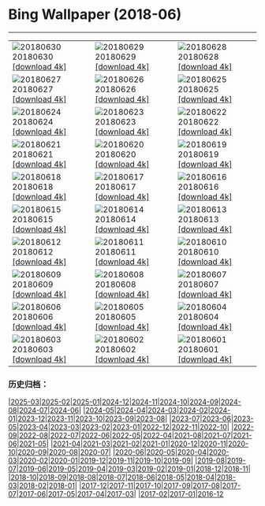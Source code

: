 # Bing Wallpaper (2018-06)
**************

<table><tr><td><img class="wallpaper" src="https://www.bing.com/az/hprichbg/rb/MeteorCrater_EN-US9993563603_1920x1080.jpg" alt="20180630"> 20180630 <a class="wallpaper_link" href="https://www.bing.com/az/hprichbg/rb/MeteorCrater_EN-US9993563603_UHD.jpg">[download 4k]</a></td><td><img class="wallpaper" src="https://www.bing.com/az/hprichbg/rb/AuroraPhotographer_EN-US10752129713_1920x1080.jpg" alt="20180629"> 20180629 <a class="wallpaper_link" href="https://www.bing.com/az/hprichbg/rb/AuroraPhotographer_EN-US10752129713_UHD.jpg">[download 4k]</a></td><td><img class="wallpaper" src="https://www.bing.com/az/hprichbg/rb/CompositeBeach_EN-US10477241178_1920x1080.jpg" alt="20180628"> 20180628 <a class="wallpaper_link" href="https://www.bing.com/az/hprichbg/rb/CompositeBeach_EN-US10477241178_UHD.jpg">[download 4k]</a></td></tr><tr><td><img class="wallpaper" src="https://www.bing.com/az/hprichbg/rb/ConcreteDinosaurs_EN-US9038296644_1920x1080.jpg" alt="20180627"> 20180627 <a class="wallpaper_link" href="https://www.bing.com/az/hprichbg/rb/ConcreteDinosaurs_EN-US9038296644_UHD.jpg">[download 4k]</a></td><td><img class="wallpaper" src="https://www.bing.com/az/hprichbg/rb/MorondavaBaobab_EN-US11363642614_1920x1080.jpg" alt="20180626"> 20180626 <a class="wallpaper_link" href="https://www.bing.com/az/hprichbg/rb/MorondavaBaobab_EN-US11363642614_UHD.jpg">[download 4k]</a></td><td><img class="wallpaper" src="https://www.bing.com/az/hprichbg/rb/MODIS_EN-US13699515239_1920x1080.jpg" alt="20180625"> 20180625 <a class="wallpaper_link" href="https://www.bing.com/az/hprichbg/rb/MODIS_EN-US13699515239_UHD.jpg">[download 4k]</a></td></tr><tr><td><img class="wallpaper" src="https://www.bing.com/az/hprichbg/rb/MinneapolisPride_EN-US8577554439_1920x1080.jpg" alt="20180624"> 20180624 <a class="wallpaper_link" href="https://www.bing.com/az/hprichbg/rb/MinneapolisPride_EN-US8577554439_UHD.jpg">[download 4k]</a></td><td><img class="wallpaper" src="https://www.bing.com/az/hprichbg/rb/Europa_EN-US12048620642_1920x1080.jpg" alt="20180623"> 20180623 <a class="wallpaper_link" href="https://www.bing.com/az/hprichbg/rb/Europa_EN-US12048620642_UHD.jpg">[download 4k]</a></td><td><img class="wallpaper" src="https://www.bing.com/az/hprichbg/rb/DogWork_EN-US10032511594_1920x1080.jpg" alt="20180622"> 20180622 <a class="wallpaper_link" href="https://www.bing.com/az/hprichbg/rb/DogWork_EN-US10032511594_UHD.jpg">[download 4k]</a></td></tr><tr><td><img class="wallpaper" src="https://www.bing.com/az/hprichbg/rb/RedRocksYoga_EN-US9887175850_1920x1080.jpg" alt="20180621"> 20180621 <a class="wallpaper_link" href="https://www.bing.com/az/hprichbg/rb/RedRocksYoga_EN-US9887175850_UHD.jpg">[download 4k]</a></td><td><img class="wallpaper" src="https://www.bing.com/az/hprichbg/rb/WorldRefugeeDay_EN-US5421237644_1920x1080.jpg" alt="20180620"> 20180620 <a class="wallpaper_link" href="https://www.bing.com/az/hprichbg/rb/WorldRefugeeDay_EN-US5421237644_UHD.jpg">[download 4k]</a></td><td><img class="wallpaper" src="https://www.bing.com/az/hprichbg/rb/AlvinAileyRevelations_EN-US9442717509_1920x1080.jpg" alt="20180619"> 20180619 <a class="wallpaper_link" href="https://www.bing.com/az/hprichbg/rb/AlvinAileyRevelations_EN-US9442717509_UHD.jpg">[download 4k]</a></td></tr><tr><td><img class="wallpaper" src="https://www.bing.com/az/hprichbg/rb/SanMiguelFishing_EN-US10852654681_1920x1080.jpg" alt="20180618"> 20180618 <a class="wallpaper_link" href="https://www.bing.com/az/hprichbg/rb/SanMiguelFishing_EN-US10852654681_UHD.jpg">[download 4k]</a></td><td><img class="wallpaper" src="https://www.bing.com/az/hprichbg/rb/OstrichDad_EN-US10027687919_1920x1080.jpg" alt="20180617"> 20180617 <a class="wallpaper_link" href="https://www.bing.com/az/hprichbg/rb/OstrichDad_EN-US10027687919_UHD.jpg">[download 4k]</a></td><td><img class="wallpaper" src="https://www.bing.com/az/hprichbg/rb/SpainSurfer_EN-US11271138486_1920x1080.jpg" alt="20180616"> 20180616 <a class="wallpaper_link" href="https://www.bing.com/az/hprichbg/rb/SpainSurfer_EN-US11271138486_UHD.jpg">[download 4k]</a></td></tr><tr><td><img class="wallpaper" src="https://www.bing.com/az/hprichbg/rb/TinyLadybird_EN-US12806525259_1920x1080.jpg" alt="20180615"> 20180615 <a class="wallpaper_link" href="https://www.bing.com/az/hprichbg/rb/TinyLadybird_EN-US12806525259_UHD.jpg">[download 4k]</a></td><td><img class="wallpaper" src="https://www.bing.com/az/hprichbg/rb/FlagPlaza_EN-US10389404032_1920x1080.jpg" alt="20180614"> 20180614 <a class="wallpaper_link" href="https://www.bing.com/az/hprichbg/rb/FlagPlaza_EN-US10389404032_UHD.jpg">[download 4k]</a></td><td><img class="wallpaper" src="https://www.bing.com/az/hprichbg/rb/DandelionXray_EN-US8764727533_1920x1080.jpg" alt="20180613"> 20180613 <a class="wallpaper_link" href="https://www.bing.com/az/hprichbg/rb/DandelionXray_EN-US8764727533_UHD.jpg">[download 4k]</a></td></tr><tr><td><img class="wallpaper" src="https://www.bing.com/az/hprichbg/rb/Kiasma_EN-US13083124808_1920x1080.jpg" alt="20180612"> 20180612 <a class="wallpaper_link" href="https://www.bing.com/az/hprichbg/rb/Kiasma_EN-US13083124808_UHD.jpg">[download 4k]</a></td><td><img class="wallpaper" src="https://www.bing.com/az/hprichbg/rb/GBRBday_EN-US12873687095_1920x1080.jpg" alt="20180611"> 20180611 <a class="wallpaper_link" href="https://www.bing.com/az/hprichbg/rb/GBRBday_EN-US12873687095_UHD.jpg">[download 4k]</a></td><td><img class="wallpaper" src="https://www.bing.com/az/hprichbg/rb/PenaNationalPalace_EN-US11543993811_1920x1080.jpg" alt="20180610"> 20180610 <a class="wallpaper_link" href="https://www.bing.com/az/hprichbg/rb/PenaNationalPalace_EN-US11543993811_UHD.jpg">[download 4k]</a></td></tr><tr><td><img class="wallpaper" src="https://www.bing.com/az/hprichbg/rb/YarnBombing_EN-US9558012661_1920x1080.jpg" alt="20180609"> 20180609 <a class="wallpaper_link" href="https://www.bing.com/az/hprichbg/rb/YarnBombing_EN-US9558012661_UHD.jpg">[download 4k]</a></td><td><img class="wallpaper" src="https://www.bing.com/az/hprichbg/rb/WorldOceanDay_EN-US8399727104_1920x1080.jpg" alt="20180608"> 20180608 <a class="wallpaper_link" href="https://www.bing.com/az/hprichbg/rb/WorldOceanDay_EN-US8399727104_UHD.jpg">[download 4k]</a></td><td><img class="wallpaper" src="https://www.bing.com/az/hprichbg/rb/WhalePod_EN-US8062526731_1920x1080.jpg" alt="20180607"> 20180607 <a class="wallpaper_link" href="https://www.bing.com/az/hprichbg/rb/WhalePod_EN-US8062526731_UHD.jpg">[download 4k]</a></td></tr><tr><td><img class="wallpaper" src="https://www.bing.com/az/hprichbg/rb/FlyinDrivein_EN-US11097970692_1920x1080.jpg" alt="20180606"> 20180606 <a class="wallpaper_link" href="https://www.bing.com/az/hprichbg/rb/FlyinDrivein_EN-US11097970692_UHD.jpg">[download 4k]</a></td><td><img class="wallpaper" src="https://www.bing.com/az/hprichbg/rb/AuburnBalloons_EN-US8649124966_1920x1080.jpg" alt="20180605"> 20180605 <a class="wallpaper_link" href="https://www.bing.com/az/hprichbg/rb/AuburnBalloons_EN-US8649124966_UHD.jpg">[download 4k]</a></td><td><img class="wallpaper" src="https://www.bing.com/az/hprichbg/rb/PJ_EN-US10859560585_1920x1080.jpg" alt="20180604"> 20180604 <a class="wallpaper_link" href="https://www.bing.com/az/hprichbg/rb/PJ_EN-US10859560585_UHD.jpg">[download 4k]</a></td></tr><tr><td><img class="wallpaper" src="https://www.bing.com/az/hprichbg/rb/Liverpool_EN-US13569067979_1920x1080.jpg" alt="20180603"> 20180603 <a class="wallpaper_link" href="https://www.bing.com/az/hprichbg/rb/Liverpool_EN-US13569067979_UHD.jpg">[download 4k]</a></td><td><img class="wallpaper" src="https://www.bing.com/az/hprichbg/rb/R2R2R_EN-US10372399721_1920x1080.jpg" alt="20180602"> 20180602 <a class="wallpaper_link" href="https://www.bing.com/az/hprichbg/rb/R2R2R_EN-US10372399721_UHD.jpg">[download 4k]</a></td><td><img class="wallpaper" src="https://www.bing.com/az/hprichbg/rb/SamoaRowing_EN-US10236837357_1920x1080.jpg" alt="20180601"> 20180601 <a class="wallpaper_link" href="https://www.bing.com/az/hprichbg/rb/SamoaRowing_EN-US10236837357_UHD.jpg">[download 4k]</a></td></tr></table>

### 历史归档：

|[2025-03](/../2025-03/2025-03.md)|[2025-02](/../2025-02/2025-02.md)|[2025-01](/../2025-01/2025-01.md)|[2024-12](/../2024-12/2024-12.md)|[2024-11](/../2024-11/2024-11.md)|[2024-10](/../2024-10/2024-10.md)|[2024-09](/../2024-09/2024-09.md)|[2024-08](/../2024-08/2024-08.md)|[2024-07](/../2024-07/2024-07.md)|[2024-06](/../2024-06/2024-06.md)|
|[2024-05](/../2024-05/2024-05.md)|[2024-04](/../2024-04/2024-04.md)|[2024-03](/../2024-03/2024-03.md)|[2024-02](/../2024-02/2024-02.md)|[2024-01](/../2024-01/2024-01.md)|[2023-12](/../2023-12/2023-12.md)|[2023-11](/../2023-11/2023-11.md)|[2023-10](/../2023-10/2023-10.md)|[2023-09](/../2023-09/2023-09.md)|[2023-08](/../2023-08/2023-08.md)|
|[2023-07](/../2023-07/2023-07.md)|[2023-06](/../2023-06/2023-06.md)|[2023-05](/../2023-05/2023-05.md)|[2023-04](/../2023-04/2023-04.md)|[2023-03](/../2023-03/2023-03.md)|[2023-02](/../2023-02/2023-02.md)|[2023-01](/../2023-01/2023-01.md)|[2022-12](/../2022-12/2022-12.md)|[2022-11](/../2022-11/2022-11.md)|[2022-10](/../2022-10/2022-10.md)|
|[2022-09](/../2022-09/2022-09.md)|[2022-08](/../2022-08/2022-08.md)|[2022-07](/../2022-07/2022-07.md)|[2022-06](/../2022-06/2022-06.md)|[2022-05](/../2022-05/2022-05.md)|[2022-04](/../2022-04/2022-04.md)|[2021-08](/../2021-08/2021-08.md)|[2021-07](/../2021-07/2021-07.md)|[2021-06](/../2021-06/2021-06.md)|[2021-05](/../2021-05/2021-05.md)|
|[2021-04](/../2021-04/2021-04.md)|[2021-03](/../2021-03/2021-03.md)|[2021-02](/../2021-02/2021-02.md)|[2021-01](/../2021-01/2021-01.md)|[2020-12](/../2020-12/2020-12.md)|[2020-11](/../2020-11/2020-11.md)|[2020-10](/../2020-10/2020-10.md)|[2020-09](/../2020-09/2020-09.md)|[2020-08](/../2020-08/2020-08.md)|[2020-07](/../2020-07/2020-07.md)|
|[2020-06](/../2020-06/2020-06.md)|[2020-05](/../2020-05/2020-05.md)|[2020-04](/../2020-04/2020-04.md)|[2020-03](/../2020-03/2020-03.md)|[2020-02](/../2020-02/2020-02.md)|[2020-01](/../2020-01/2020-01.md)|[2019-12](/../2019-12/2019-12.md)|[2019-11](/../2019-11/2019-11.md)|[2019-10](/../2019-10/2019-10.md)|[2019-09](/../2019-09/2019-09.md)|
|[2019-08](/../2019-08/2019-08.md)|[2019-07](/../2019-07/2019-07.md)|[2019-06](/../2019-06/2019-06.md)|[2019-05](/../2019-05/2019-05.md)|[2019-04](/../2019-04/2019-04.md)|[2019-03](/../2019-03/2019-03.md)|[2019-02](/../2019-02/2019-02.md)|[2019-01](/../2019-01/2019-01.md)|[2018-12](/../2018-12/2018-12.md)|[2018-11](/../2018-11/2018-11.md)|
|[2018-10](/../2018-10/2018-10.md)|[2018-09](/../2018-09/2018-09.md)|[2018-08](/../2018-08/2018-08.md)|[2018-07](/../2018-07/2018-07.md)|[2018-06](/2018-06.md)|[2018-05](/../2018-05/2018-05.md)|[2018-04](/../2018-04/2018-04.md)|[2018-03](/../2018-03/2018-03.md)|[2018-02](/../2018-02/2018-02.md)|[2018-01](/../2018-01/2018-01.md)|
|[2017-12](/../2017-12/2017-12.md)|[2017-11](/../2017-11/2017-11.md)|[2017-10](/../2017-10/2017-10.md)|[2017-09](/../2017-09/2017-09.md)|[2017-08](/../2017-08/2017-08.md)|[2017-07](/../2017-07/2017-07.md)|[2017-06](/../2017-06/2017-06.md)|[2017-05](/../2017-05/2017-05.md)|[2017-04](/../2017-04/2017-04.md)|[2017-03](/../2017-03/2017-03.md)|
|[2017-02](/../2017-02/2017-02.md)|[2017-01](/../2017-01/2017-01.md)|[2016-12](/../2016-12/2016-12.md)